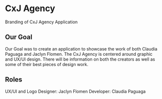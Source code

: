 # CxJ Agency
Branding of CxJ Agency Application

## Our Goal 
Our Goal was to create an application to showcase the work of both Claudia Paguaga and Jaclyn Flomen. The CxJ Agency is centered around graphic and UX/UI design. There will be information on both the creators as well as some of their best pieces of design work. 

## Roles 

UX/UI and Logo Designer: Jaclyn Flomen
Developer: Claudia Paguaga 
